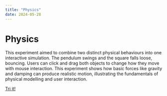 ```yaml
---
title: "Physics"
date: 2024-05-28
---
```


# Physics 
This experiment aimed to combine two distinct physical behaviours into one interactive simulation. The pendulum swings and the square falls loose, bouncing. Users can click and drag both objects to change how they move with mouse interaction. This experiment shows how basic forces like gravity and damping can produce realistic motion, illustrating the fundamentals of physical modelling and user interaction.

[Tri it!](/skills-github-pages/Experiment33/Physics/index.html)
